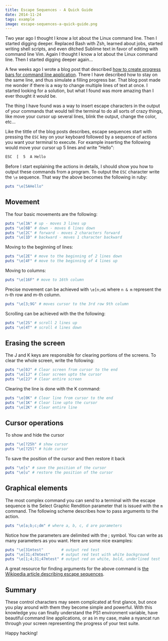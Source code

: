 ```yaml
---
title: Escape Sequences - A Quick Guide
date: 2014-11-24
tags: example
image: escape-sequences-a-quick-guide.png
---
```


Two year ago I thought I know a lot about the Linux command line. Then I started digging deeper. Replaced Bash with Zsh, learned about jobs, started writing shell scripts, and even ditched Sublime text in favor of editing with command line Vim. Again I thought I know a lot about the Linux command line. Then I started digging deeper again...

A few weeks ago I wrote a blog post that described [how to create progress bars for command line application](http://shiroyasha.svbtle.com/processbar-for-console-applications). There I have described how to stay on the same line, and thus simulate a filling progress bar. That blog post made me wonder if there is a way to change multiple lines of text at once. I started looking for a solution, but what I found was more amazing than I ever thought it would be.

The thing I have found was a way to insert escape characters in the output of your commands that would tell the terminal to do all sorts of crazy things, like move your cursor up several lines, blink the output, change the color, etc...

Like the tittle of the blog posts describes, escape sequences start with pressing the `ESC` key on your keyboard followed by a sequence of actions you want your terminal to execute. For example inserting the following would move your cursor up 5 lines and write "Hello":

``` sh
ESC  [  5  A Hello
```

Before I start explaining the actions in details, I should show you how to output these commands from a program. To output the `ESC` character write the `\e` sequence. That way the above becomes the following in ruby:

``` ruby
puts "\e[5AHello"
```

## Movement

The four basic movements are the following:

``` ruby
puts "\e[3A" # up - moves 3 lines up
puts "\e[6B" # down - moves 6 lines down
puts "\e[2C" # forward - moves 2 characters forward
puts "\e[1D" # backward - moves 1 character backward
```

Moving to the beginning of lines:

``` ruby
puts "\e[2E" # move to the beginning of 2 lines down 
puts "\e[4F" # move to the beginning of 4 lines up
```

Moving to columns:

``` ruby
puts "\e[16F" # move to 16th column
```

Precise movement can be achieved with `\e[n;mG` where `n & m` represent the n-th row and m-th column.

``` ruby
puts "\e[3;9G" # moves cursor to the 3rd row 9th column
```

Scrolling can be achieved with the the following:

``` ruby
puts "\e[2S" # scroll 2 lines up
puts "\e[4T" # scroll 4 lines down
```

## Erasing the screen

The J and K keys are responsible for clearing portions of the screens. To clear the whole screen, write the following:

``` ruby
puts "\e[0J" # Clear screen from cursor to the end
puts "\e[1J" # Clear screen upto the cursor
puts "\e[2J" # Clear entire screen
```

Clearing the line is done with the K command:

``` ruby
puts "\e[0K" # Clear line from cursor to the end
puts "\e[1K" # Clear line upto the cursor
puts "\e[2K" # Clear entire line
```

## Cursor operations

To show and hide the cursor

``` ruby
puts "\e[?25h" # show cursor
puts "\e[?25l" # hide cursor
```

To save the position of the cursor and then restore it back

``` ruby
puts "\e[s" # save the position of the cursor
puts "\e[u" # restore the position of the cursor
```

## Graphical elements

The most complex command you can send to a terminal with the escape sequence is the Select Graphic Rendition parameter that is issued with the `m` command. The following scheme describes how to pass arguments to the action.

``` ruby
puts "\e[a;b;c;dm" # where a, b, c, d are parameters
```

Notice how the parameters are delimited with the ; symbol. You can write as many parameters as you want. Here are some nice examples:

``` ruby
puts "\e[31mtest"        # output red test
puts "\e[31;47mtest"     # output red test with white background
puts "\e[1;4;31;47mtest" # output red on white, bold, underlined test
```

A great resource for finding arguments for the above command is [the Wikipedia article describing escape sequences](http://en.wikipedia.org/wiki/ANSI_escape_code#CSI_codes).

## Summary

These control characters may seem complicated at first glance, but once you play around with them they become simple and powerful. With this knowledge you can finally understand the PS1 environment variable, have beautiful command line applications, or as in my case, make a nyancat run through your screen representing the progress of your test suite.

Happy hacking!
